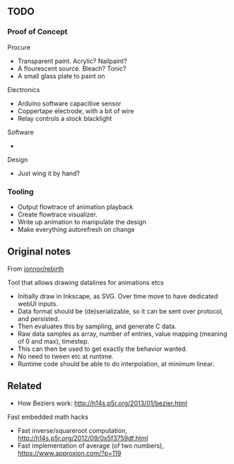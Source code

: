 
## TODO

### Proof of Concept

Procure

* Transparent paint. Acrylic? Nailpaint?
* A flourescent source. Bleach? Tonic?
* A small glass plate to paint on

Electronics

* Arduino software capacitive sensor
* Coppertape electrode, with a bit of wire
* Relay controls a stock blacklight

Software

* 

Design

* Just wing it by hand?

### Tooling

* Output flowtrace of animation playback
* Create flowtrace visualizer. 
* Write up animation to manipulate the design
* Make everything autorefresh on change

## Original notes

From [jonnor/rebirth](https://github.com/jonnor/rebirth)

Tool that allows drawing datalines for animations etcs

* Initially draw in Inkscape, as SVG. Over time move to have dedicated webUI inputs.
* Data format should be (de)serializable, so it can be sent over protocol, and persisted.
* Then evaluates this by sampling, and generate C data. 
* Raw data samples as array, number of entries, value mapping (meaning of 0 and max), timestep.
* This can then be used to get exactly the behavior wanted.
* No need to tween etc at runtime.
* Runtime code should be able to do interpolation, at minimum linear.

## Related

* How Beziers work: http://h14s.p5r.org/2013/01/bezier.html

Fast embedded math hacks

* Fast inverse/squareroot computation, http://h14s.p5r.org/2012/09/0x5f3759df.html
* Fast implementation of average (of two numbers), https://www.approxion.com/?p=119
